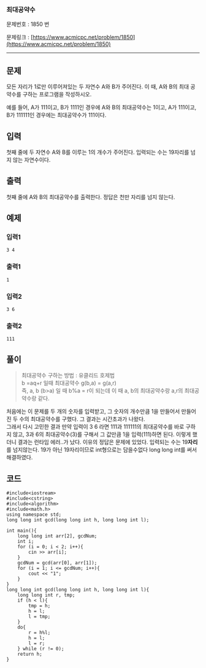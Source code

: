### 최대공약수 ###

문제번호 : 1850 번

문제링크 : [https://www.acmicpc.net/problem/1850](https://www.acmicpc.net/problem/1850)

----------

## 문제 ##

모든 자리가 1로만 이루어져있는 두 자연수 A와 B가 주어진다. 이 때, A와 B의 최대 공약수를 구하는 프로그램을 작성하시오.

예를 들어, A가 111이고, B가 1111인 경우에 A와 B의 최대공약수는 1이고, A가 111이고, B가 111111인 경우에는 최대공약수가 111이다.



## 입력 ##

첫째 줄에 두 자연수 A와 B를 이루는 1의 개수가 주어진다. 입력되는 수는 19자리를 넘지 않는 자연수이다.



## 출력 ##

첫째 줄에 A와 B의 최대공약수를 출력한다. 정답은 천만 자리를 넘지 않는다.



## 예제 ##

### 입력1 ###

	3 4 


### 출력1 ###

	1

### 입력2 ###

	3 6 


### 출력2 ###

	111


## 풀이 ##
>최대공약수 구하는 방법 : 유클리드 호제법  
>b =aq+r 일때 최대공약수 g(b,a) = g(a,r)  
>즉, a, b (b>a) 일 때 b%a = r이 되는데 이 때 a, b의 최대공약수랑 a,r의 최대공약수랑 같다.


 처음에는 이 문제를 두 개의 숫자를 입력받고, 그 숫자의 개수만큼 1을 만들어서 만들어진 두 수의 최대공약수를 구했다. 그 결과는 시간초과가 나왔다.  
그래서 다시 고민한 결과 만약 입력이 3 6 라면 111과 111111의 최대공약수를 바로 구하지 않고, 3과 6의 최대공약수(3)를 구해서 그 값만큼 1을 입력(111)하면 된다. 이렇게 했더니 결과는 런타임 에러..가 났다. 
이유의 정답은 문제에 있었다. 입력되는 수는 19**자리**를 넘지않는다. 19가 아닌 19자리이므로 int형으로는 담을수없다 long long int를 써서 해결하였다. 

## 코드 ##

			
	#include<iostream>
	#include<cstring>
	#include<algorithm>
	#include<math.h>
	using namespace std;
	long long int gcd(long long int h, long long int l);

	int main(){
		long long int arr[2], gcdNum;
		int i;
		for (i = 0; i < 2; i++){
			cin >> arr[i];
		}
		gcdNum = gcd(arr[0], arr[1]);
		for (i = 1; i <= gcdNum; i++){
			cout << "1";
		}
	}
	long long int gcd(long long int h, long long int l){
		long long int r, tmp;
		if (h < l){
			tmp = h;
			h = l;
			l = tmp;
		}
		do{
			r = h%l;
			h = l;
			l = r;
		} while (r != 0);
		return h;
	}
	
	
	
